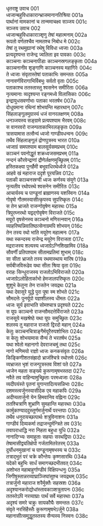 धृतराष्ट्र उवाच	001  
ध्वजान्बहुविधाकारान्भ्राजमानानतिश्रिया	001a  
पार्थानां मामकानां च तान्ममाचक्ष्व सञ्जय	001c  
सञ्जय उवाच	002  
ध्वजान्बहुविधाकाराञ्शृणु तेषां महात्मनाम्	002a  
रूपतो वर्णतश्चैव नामतश्च निबोध मे	002c  
तेषां तु रथमुह्यानां रथेषु विविधा ध्वजाः	003a  
प्रत्यदृश्यन्त राजेन्द्र ज्वलिता इव पावकाः	003c  
काञ्चनाः काञ्चनापीडाः काञ्चनस्रगलङ्कृताः	004a  
काञ्चनानीव शृङ्गाणि काञ्चनस्य महागिरेः	004c  
ते ध्वजाः संवृतास्तेषां पताकाभिः समन्ततः	005a  
नानावर्णविरागाभिर्विबभुः सर्वतो वृताः	005c  
पताकाश्च ततस्तास्तु श्वसनेन समीरिताः	006a  
नृत्यमानाः व्यदृश्यन्त रङ्गमध्ये विलासिकाः	006c  
इन्द्रायुधसवर्णाभाः पताका भरतर्षभ	007a  
दोधूयमाना रथिनां शोभयन्ति महारथान्	007c  
सिंहलाङ्गूलमुग्रास्यं धजं वानरलक्षणम्	008a  
धनञ्जयस्य सङ्ग्रामे प्रत्यपश्याम भैरवम्	008c  
स वानरवरो राजन्पताकाभिरलङ्कृतः	009a  
त्रासयामास तत्सैन्यं ध्वजो गाण्डीवधन्वनः	009c  
तथैव सिंहलाङ्गूलं द्रोणपुत्रस्य भारत	010a  
ध्वजाग्रं समपश्याम बालसूर्यसमप्रभम्	010c  
काञ्चनं पवनोद्धूतं शक्रध्वजसमप्रभम्	011a  
नन्दनं कौरवेन्द्राणां द्रौणेर्लक्षणमुच्छ्रितम्	011c  
हस्तिकक्ष्या पुनर्हैमी बभूवाधिरथेर्ध्वजे	012a  
आहवे खं महाराज ददृशे पूरयन्निव	012c  
पताकी काञ्चनस्रग्वी ध्वजः कर्णस्य संयुगे	013a  
नृत्यतीव रथोपस्थे श्वसनेन समीरितः	013c  
आचार्यस्य च पाण्डूनां ब्राह्मणस्य यशस्विनः	014a  
गोवृषो गौतमस्यासीत्कृपस्य सुपरिष्कृतः	014c  
स तेन भ्राजते राजन्गोवृषेण महारथः	015a  
त्रिपुरघ्नरथो यद्वद्गोवृषेण विराजते	015c  
मयूरो वृषसेनस्य काञ्चनो मणिरत्नवान्	016a  
व्याहरिष्यन्निवातिष्ठत्सेनाग्रमपि शोभयन्	016c  
तेन तस्य रथो भाति मयूरेण महात्मनः	017a  
यथा स्कन्दस्य राजेन्द्र मयूरेण विराजता	017c  
मद्रराजस्य शल्यस्य ध्वजाग्रेऽग्निशिखामिव	018a  
सौवर्णीं प्रतिपश्याम सीतामप्रतिमां शुभाम्	018c  
सा सीता भ्राजते तस्य रथमास्थाय मारिष	019a  
सर्वबीजविरूढेव यथा सीता श्रिया वृता	019c  
वराहः सिन्धुराजस्य राजतोऽभिविराजते	020a  
ध्वजाग्रेऽलोहितार्काभो हेमजालपरिष्कृतः	020c  
शुशुभे केतुना तेन राजतेन जयद्रथः	021a  
यथा देवासुरे युद्धे पुरा पूषा स्म शोभते	021c  
सौमदत्तेः पुनर्यूपो यज्ञशीलस्य धीमतः	022a  
ध्वजः सूर्य इवाभाति सोमश्चात्र प्रदृश्यते	022c  
स यूपः काञ्चनो राजन्सौमदत्तेर्विराजते	023a  
राजसूये मखश्रेष्ठे यथा यूपः समुच्छ्रितः	023c  
शलस्य तु महाराज राजतो द्विरदो महान्	024a  
केतुः काञ्चनचित्राङ्गैर्मयूरैरुपशोभितः	024c  
स केतुः शोभयामास सैन्यं ते भरतर्षभ	025a  
यथा श्वेतो महानागो देवराजचमूं तथा	025c  
नागो मणिमयो राज्ञो ध्वजः कनकसंवृतः	026a  
किङ्किणीशतसंह्रादो भ्राजंश्चित्रे रथोत्तमे	026c  
व्यभ्राजत भृशं राजन्पुत्रस्तव विशां पते	027a  
ध्वजेन महता सङ्ख्ये कुरूणामृषभस्तदा	027c  
नवैते तव वाहिन्यामुच्छ्रिताः परमध्वजाः	028a  
व्यदीपयंस्ते पृतनां युगान्तादित्यसन्निभाः	028c  
दशमस्त्वर्जुनस्यासीदेक एव महाकपिः	029a  
अदीप्यतार्जुनो येन हिमवानिव वह्निना	029c  
ततश्चित्राणि शुभ्राणि सुमहान्ति महारथाः	030a  
कार्मुकाण्याददुस्तूर्णमर्जुनार्थे परन्तपाः	030c  
तथैव धनुरायच्छत्पार्थः शत्रुविनाशनः	031a  
गाण्डीवं दिव्यकर्मा तद्राजन्दुर्मन्त्रिते तव	031c  
तवापराधाद्धि नरा निहता बहुधा युधि	032a  
नानादिग्भ्यः समाहूताः सहयाः सरथद्विपाः	032c  
तेषामासीद्व्यतिक्षेपो गर्जतामितरेतरम्	033a  
दुर्योधनमुखानां च पाण्डूनामृषभस्य च	033c  
तत्राद्भुतं परं चक्रे कौन्तेयः कृष्णसारथिः	034a  
यदेको बहुभिः सार्धं समागच्छदभीतवत्	034c  
अशोभत महाबाहुर्गाण्डीवं विक्षिपन्धनुः	035a  
जिगीषुस्तान्नरव्याघ्राञ्जिघांसुश्च जयद्रथम्	035c  
तत्रार्जुनो महाराज शरैर्मुक्तैः सहस्रशः	036a  
अदृश्यानकरोद्योधांस्तावकाञ्शत्रुतापनः	036c  
ततस्तेऽपि नरव्याघ्राः पार्थं सर्वे महारथाः	037a  
अदृश्यं समरे चक्रुः सायकौघैः समन्ततः	037c  
संवृते नरसिंहैस्तैः कुरूणामृषभेऽर्जुने	038a  
महानासीत्समुद्धूतस्तस्य सैन्यस्य निस्वनः	038c  
